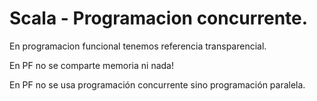 # Scala - Programacion concurrente.

En programacion funcional tenemos referencia transparencial.

En PF no se comparte memoria ni nada!

En PF no se usa programación concurrente sino programación paralela. 

